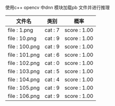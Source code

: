 使用c++ opencv 中dnn 模块加载pb 文件并进行推理

|    文件名     |   类别   |      概率    |
|---------------|--------|----------------|
|file : 1.png   | cat : 7 | score : 1.00  |
|file : 10.png  | cat : 9 | score : 1.00  |
|file : 100.png | cat : 9 | score : 1.00  | 
|file : 101.png | cat : 6 | score : 1.00  |
|file : 102.png | cat : 0 | score : 1.00  |
|file : 103.png | cat : 5 | score : 1.00  | 
|file : 104.png | cat : 4 | score : 1.00  |
|file : 105.png | cat : 9 | score : 1.00  |
|file : 106.png | cat : 9 | score : 1.00  |
